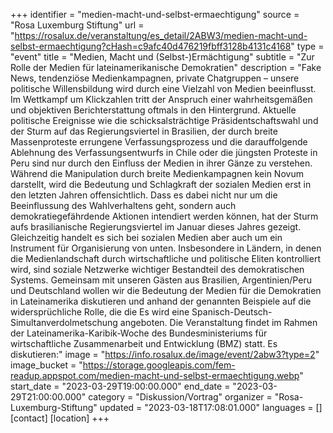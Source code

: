 +++
identifier = "medien-macht-und-selbst-ermaechtigung"
source = "Rosa Luxemburg Stiftung"
url = "https://rosalux.de/veranstaltung/es_detail/2ABW3/medien-macht-und-selbst-ermaechtigung?cHash=c9afc40d476219fbff3128b4131c4168"
type = "event"
title = "Medien, Macht und (Selbst-)Ermächtigung"
subtitle = "Zur Rolle der Medien für lateinamerikanische Demokratien"
description = "Fake News, tendenziöse Medienkampagnen, private Chatgruppen – unsere politische Willensbildung wird durch eine Vielzahl von Medien beeinflusst. Im Wettkampf um Klickzahlen tritt der Anspruch einer wahrheitsgemäßen und objektiven Berichterstattung oftmals in den Hintergrund. 
Aktuelle politische Ereignisse wie die schicksalsträchtige Präsidentschaftswahl und der Sturm auf das Regierungsviertel in Brasilien, der durch breite Massenproteste errungene Verfassungsprozess und die darauffolgende Ablehnung des Verfassungsentwurfs in Chile oder die jüngsten Proteste in Peru sind nur durch den Einfluss der Medien in ihrer Gänze zu verstehen.
Während die Manipulation durch breite Medienkampagnen kein Novum darstellt, wird die Bedeutung und Schlagkraft der sozialen Medien erst in den letzten Jahren offensichtlich. Dass es dabei nicht nur um die Beeinflussung des Wahlverhaltens geht, sondern auch demokratiegefährdende Aktionen intendiert werden können, hat der Sturm aufs brasilianische Regierungsviertel im Januar dieses Jahres gezeigt. Gleichzeitig handelt es sich bei sozialen Medien aber auch um ein Instrument für Organisierung von unten. Insbesondere in Ländern, in denen die Medienlandschaft durch wirtschaftliche und politische Eliten kontrolliert wird, sind soziale Netzwerke wichtiger Bestandteil des demokratischen Systems. 
Gemeinsam mit unseren Gästen aus Brasilien, Argentinien/Peru und Deutschland wollen wir die Bedeutung der Medien für die Demokratien in Lateinamerika diskutieren und anhand der genannten Beispiele auf die widersprüchliche Rolle, die die 
Es wird eine Spanisch-Deutsch-Simultanverdolmetschung angeboten. 
Die Veranstaltung findet im Rahmen der Lateinamerika-Karibik-Woche des Bundesministeriums für wirtschaftliche Zusammenarbeit und Entwicklung (BMZ) statt. 
Es diskutieren:"
image = "https://info.rosalux.de/image/event/2abw3?type=2"
image_bucket = "https://storage.googleapis.com/fem-readup.appspot.com/medien-macht-und-selbst-ermaechtigung.webp"
start_date = "2023-03-29T19:00:00.000"
end_date = "2023-03-29T21:00:00.000"
category = "Diskussion/Vortrag"
organizer = "Rosa-Luxemburg-Stiftung"
updated = "2023-03-18T17:08:01.000"
languages = []
[contact]
[location]
+++